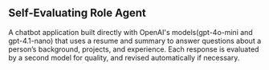 ## Self-Evaluating Role Agent
A chatbot application built directly with OpenAI's models(gpt-4o-mini and gpt-4.1-nano) that uses a resume and summary to answer questions about a person’s background, projects, and experience. Each response is evaluated by a second model for quality, and revised automatically if necessary.
